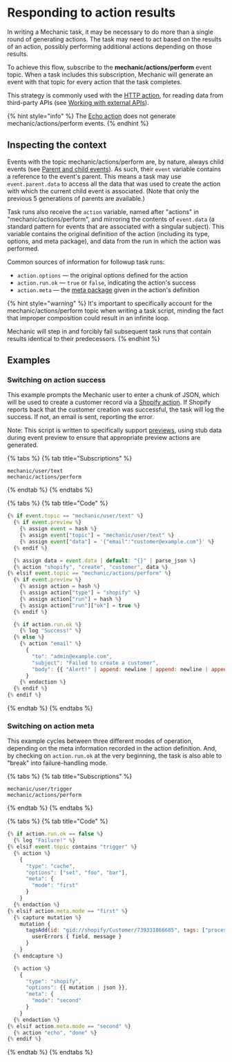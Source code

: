 # Responding to action results

In writing a Mechanic task, it may be necessary to do more than a single round of generating actions. The task may need to act based on the results of an action, possibly performing additional actions depending on those results.

To achieve this flow, subscribe to the **mechanic/actions/perform** event topic. When a task includes this subscription, Mechanic will generate an event with that topic for every action that the task completes.

This strategy is commonly used with the [HTTP action](../core/actions/http.md), for reading data from third-party APIs \(see [Working with external APIs](working-with-external-apis.md)\).

{% hint style="info" %}
The [Echo action](../core/actions/echo.md) does not generate mechanic/actions/perform events.
{% endhint %}

## Inspecting the context

Events with the topic mechanic/actions/perform are, by nature, always child events \(see [Parent and child events](../core/events/parent-and-child-events.md)\). As such, their `event` variable contains a reference to the event's parent. This means a task may use `event.parent.data` to access all the data that was used to create the action with which the current child event is associated. \(Note that only the previous 5 generations of parents are available.\)

Task runs also receive the `action` variable, named after "actions" in "mechanic/actions/perform", and mirroring the contents of `event.data` \(a standard pattern for events that are associated with a singular subject\). This variable contains the original definition of the action \(including its type, options, and meta package\), and data from the run in which the action was performed.

Common sources of information for followup task runs:

* `action.options` — the original options defined for the action
* `action.run.ok` — `true` or `false`, indicating the action's success
* `action.meta` — the [meta package](../core/tasks/code/action-objects.md#meta) given in the action's definition

{% hint style="warning" %}
It's important to specifically account for the mechanic/actions/perform topic when writing a task script, minding the fact that improper composition could result in an infinite loop.

Mechanic will step in and forcibly fail subsequent task runs that contain results identical to their predecessors.
{% endhint %}

## Examples

### Switching on action success

This example prompts the Mechanic user to enter a chunk of JSON, which will be used to create a customer record via a [Shopify action](../core/actions/shopify.md). If Shopify reports back that the customer creation was successful, the task will log the success. If not, an email is sent, reporting the error.

Note: This script is written to specifically support [previews](../core/tasks/previews/), using stub data during event preview to ensure that appropriate preview actions are generated.

{% tabs %}
{% tab title="Subscriptions" %}
```text
mechanic/user/text
mechanic/actions/perform
```
{% endtab %}
{% endtabs %}

{% tabs %}
{% tab title="Code" %}
```javascript
{% if event.topic == "mechanic/user/text" %}
  {% if event.preview %}
    {% assign event = hash %}
    {% assign event["topic"] = "mechanic/user/text" %}
    {% assign event["data"] = '{"email":"customer@example.com"}' %}
  {% endif %}

  {% assign data = event.data | default: "{}" | parse_json %}
  {% action "shopify", "create", "customer", data %}
{% elsif event.topic == "mechanic/actions/perform" %}
  {% if event.preview %}
    {% assign action = hash %}
    {% assign action["type"] = "shopify" %}
    {% assign action["run"] = hash %}
    {% assign action["run"]["ok"] = true %}
  {% endif %}

  {% if action.run.ok %}
    {% log "Success!" %}
  {% else %}
    {% action "email" %}
      {
        "to": "admin@example.com",
        "subject": "Failed to create a customer",
        "body": {{ "Alert!" | append: newline | append: newline | append: action.run.error | json }}
      }
    {% endaction %}
  {% endif %}
{% endif %}
```
{% endtab %}
{% endtabs %}

### Switching on action meta

This example cycles between three different modes of operation, depending on the meta information recorded in the action definition. And, by checking on `action.run.ok` at the very beginning, the task is also able to "break" into failure-handling mode.

{% tabs %}
{% tab title="Subscriptions" %}
```text
mechanic/user/trigger
mechanic/actions/perform
```
{% endtab %}
{% endtabs %}

{% tabs %}
{% tab title="Code" %}
```javascript
{% if action.run.ok == false %}
  {% log "Failure!" %}
{% elsif event.topic contains "trigger" %}
  {% action %}
    {
      "type": "cache",
      "options": ["set", "foo", "bar"],
      "meta": {
        "mode": "first"
      }
    }
  {% endaction %}
{% elsif action.meta.mode == "first" %}
  {% capture mutation %}
    mutation {
      tagsAdd(id: "gid://shopify/Customer/739331866685", tags: ["processed"]) {
        userErrors { field, message }
      }
    }
  {% endcapture %}

  {% action %}
    {
      "type": "shopify",
      "options": {{ mutation | json }},
      "meta": {
        "mode": "second"
      }
    }
  {% endaction %}
{% elsif action.meta.mode == "second" %}
  {% action "echo", "done" %}
{% endif %}
```
{% endtab %}
{% endtabs %}

